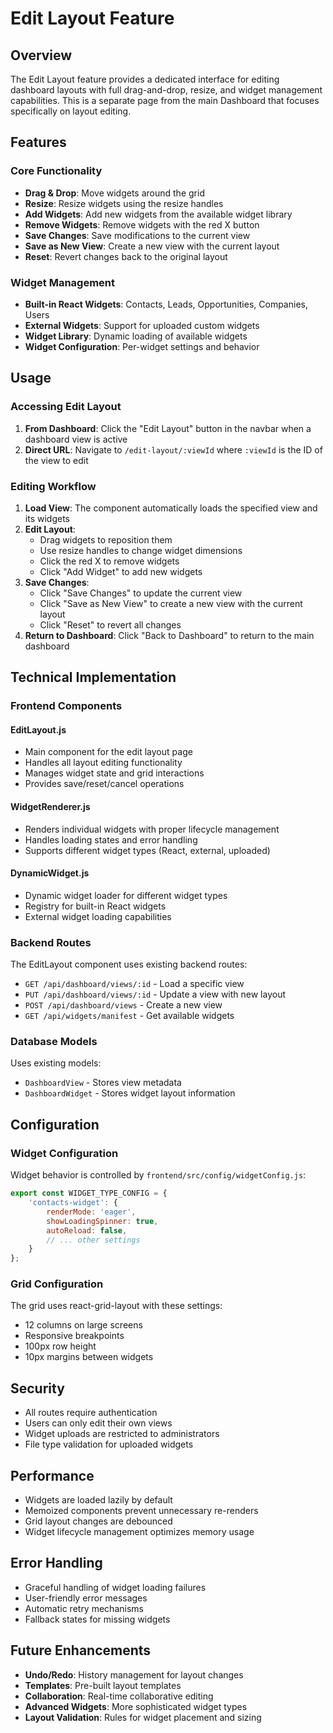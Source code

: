 # Edit Layout Feature

## Overview

The Edit Layout feature provides a dedicated interface for editing dashboard layouts with full drag-and-drop, resize, and widget management capabilities. This is a separate page from the main Dashboard that focuses specifically on layout editing.

## Features

### Core Functionality
- **Drag & Drop**: Move widgets around the grid
- **Resize**: Resize widgets using the resize handles
- **Add Widgets**: Add new widgets from the available widget library
- **Remove Widgets**: Remove widgets with the red X button
- **Save Changes**: Save modifications to the current view
- **Save as New View**: Create a new view with the current layout
- **Reset**: Revert changes back to the original layout

### Widget Management
- **Built-in React Widgets**: Contacts, Leads, Opportunities, Companies, Users
- **External Widgets**: Support for uploaded custom widgets
- **Widget Library**: Dynamic loading of available widgets
- **Widget Configuration**: Per-widget settings and behavior

## Usage

### Accessing Edit Layout

1. **From Dashboard**: Click the "Edit Layout" button in the navbar when a dashboard view is active
2. **Direct URL**: Navigate to `/edit-layout/:viewId` where `:viewId` is the ID of the view to edit

### Editing Workflow

1. **Load View**: The component automatically loads the specified view and its widgets
2. **Edit Layout**: 
   - Drag widgets to reposition them
   - Use resize handles to change widget dimensions
   - Click the red X to remove widgets
   - Click "Add Widget" to add new widgets
3. **Save Changes**:
   - Click "Save Changes" to update the current view
   - Click "Save as New View" to create a new view with the current layout
   - Click "Reset" to revert all changes
4. **Return to Dashboard**: Click "Back to Dashboard" to return to the main dashboard

## Technical Implementation

### Frontend Components

#### EditLayout.js
- Main component for the edit layout page
- Handles all layout editing functionality
- Manages widget state and grid interactions
- Provides save/reset/cancel operations

#### WidgetRenderer.js
- Renders individual widgets with proper lifecycle management
- Handles loading states and error handling
- Supports different widget types (React, external, uploaded)

#### DynamicWidget.js
- Dynamic widget loader for different widget types
- Registry for built-in React widgets
- External widget loading capabilities

### Backend Routes

The EditLayout component uses existing backend routes:

- `GET /api/dashboard/views/:id` - Load a specific view
- `PUT /api/dashboard/views/:id` - Update a view with new layout
- `POST /api/dashboard/views` - Create a new view
- `GET /api/widgets/manifest` - Get available widgets

### Database Models

Uses existing models:
- `DashboardView` - Stores view metadata
- `DashboardWidget` - Stores widget layout information

## Configuration

### Widget Configuration
Widget behavior is controlled by `frontend/src/config/widgetConfig.js`:

```javascript
export const WIDGET_TYPE_CONFIG = {
    'contacts-widget': {
        renderMode: 'eager',
        showLoadingSpinner: true,
        autoReload: false,
        // ... other settings
    }
};
```

### Grid Configuration
The grid uses react-grid-layout with these settings:
- 12 columns on large screens
- Responsive breakpoints
- 100px row height
- 10px margins between widgets

## Security

- All routes require authentication
- Users can only edit their own views
- Widget uploads are restricted to administrators
- File type validation for uploaded widgets

## Performance

- Widgets are loaded lazily by default
- Memoized components prevent unnecessary re-renders
- Grid layout changes are debounced
- Widget lifecycle management optimizes memory usage

## Error Handling

- Graceful handling of widget loading failures
- User-friendly error messages
- Automatic retry mechanisms
- Fallback states for missing widgets

## Future Enhancements

- **Undo/Redo**: History management for layout changes
- **Templates**: Pre-built layout templates
- **Collaboration**: Real-time collaborative editing
- **Advanced Widgets**: More sophisticated widget types
- **Layout Validation**: Rules for widget placement and sizing 